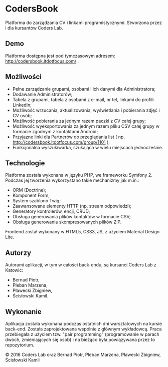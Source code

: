 CodersBook
=========

Platforma do zarządzania CV i linkami programistycznymi. Stworzona przez i dla kursantów Coders Lab.

Demo
------

Platforma dostępna jest pod tymczasowym adresem: http://codersbook.itdotfocus.com/ .

Możliwości
------

* Pełne zarządzanie grupami, osobami i ich danymi dla Administratora;
* Dodawanie Administratorów;
* Tabela z grupami, tabela z osobami z e-mail, nr tel, linkami do profili LinkedIn;
* Możliwość wrzucania, aktualizowania, wyświetlania i pobierania zdjęć i CV osób;
* Możliwość pobierania za jednym razem paczki z CV całej grupy;
* Możliwość wyeksportowania za jednym razem pliku CSV całej grupy w formacie zgodnym z kontaktami Android;
* Przyjazne linki dla Partnerów do przeglądania list ( np. http://codersbook.itdotfocus.com/group/1101 );
* Funkcjonalna wyszukiwarka, szukająca w wielu miejscach jednocześnie.

Technologie
------

Platforma została wykonana w języku PHP, we frameworku Symfony 2. Podczas jej tworzenia wykorzystano takie mechanizmy jak m.in.:
* ORM (Doctrine);
* Komponent Form;
* System szablonó Twig;
* Zaawansowane elementy HTTP (np. stream odpowiedzi);
* Generatory kontrolerów, encji, CRUD;
* Obsługa generowania plików kontaktów w formacie CSV;
* Obsługa generowania skompresowanych plików ZIP.

Frontend został wykonany w HTML5, CSS3, JS, z użyciem Material Design Lite.

Autorzy
------

Autorami aplikacji, w tym w całości back-endu, są kursanci Coders Lab z Katowic:
* Bernad Piotr,
* Pleban Marzena,
* Pławecki Zbigniew,
* Ścisłowski Kamil.

Wykonanie
------

Aplikacja została wykonana podczas ostatnich dni warsztatowych na kursie back-end. Została zaprojektowana wspólnie z głównym wykładowcą. Praca przebiegała z użyciem tzw. "pair programming" (programowanie w parach dwóch, zmieniających się osób) i na bieżąco była powiązywana przez to repozytorium.


© 2016 Coders Lab oraz Bernad Piotr, Pleban Marzena, Pławecki Zbigniew, Ścisłowski Kamil
